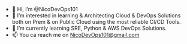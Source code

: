 - 👋 Hi, I’m @NicoDevOps101
- 👀 I’m interested in learning & Architecting Cloud & DevOps Solutions both on Prem & on Public Cloud using the most reliable CI/CD Tools. 
- 🌱 I’m currently learning SRE, Python & AWS DevOps Solutions.
- 📫 You ca reach me on NicoDevOps101@gmail.com

<!---
NicoDevOps101/NicoDevOps101 is a ✨ special ✨ repository because its `README.md` (this file) appears on your GitHub profile.
You can click the Preview link to take a look at your changes.
--->
